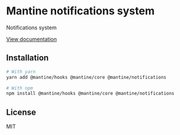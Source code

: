 # Mantine notifications system

Notifications system

[View documentation](https://mantine.dev/)

## Installation

```bash
# With yarn
yarn add @mantine/hooks @mantine/core @mantine/notifications

# With npm
npm install @mantine/hooks @mantine/core @mantine/notifications
```

## License

MIT
